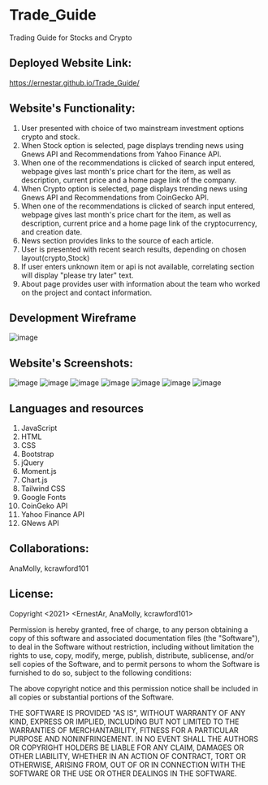 # Trade_Guide
 Trading Guide for Stocks and Crypto
 ## Deployed Website Link:
 https://ernestar.github.io/Trade_Guide/
 
 ## Website's Functionality:
 1. User presented with choice of two mainstream investment options crypto and stock.
 2. When Stock option  is selected, page displays trending news using Gnews API and Recommendations from Yahoo Finance API.
 3. When one of the recommendations is clicked of search input entered, webpage gives last month's price chart for the item, as well as 
description, current price and a home page link of the company.
 4.  When Crypto option is selected, page displays trending news using Gnews API and Recommendations from CoinGecko API.
 5. When one of the recommendations is clicked of search input entered, webpage gives last month's price chart for the item, as well as 
description, current price and a home page link of the cryptocurrency, and creation date.
6. News section provides links to the source of each article.
7. User is presented with recent search results, depending on chosen layout(crypto,Stock)
8. If user enters unknown item or api is not available, correlating section will display "please try later" text.
9. About page provides user with information about the team who worked on the project and contact information.
 
## Development Wireframe
![image](https://user-images.githubusercontent.com/82740498/120944561-2b498580-c703-11eb-9bb9-8a5a7a690257.png)


 
 ## Website's Screenshots:
 ![image](https://user-images.githubusercontent.com/82740498/120940316-a3f01800-c6ea-11eb-8a48-252b386589a3.png)
![image](https://user-images.githubusercontent.com/82740498/120940324-b36f6100-c6ea-11eb-917b-4897a543ee8b.png)
![image](https://user-images.githubusercontent.com/82740498/120940337-c5510400-c6ea-11eb-9bfd-4b38767bf509.png)
![image](https://user-images.githubusercontent.com/82740498/120940343-d00b9900-c6ea-11eb-87dc-cb4e2be32889.png)
![image](https://user-images.githubusercontent.com/82740498/120940356-def24b80-c6ea-11eb-8584-a23c40a7f6c1.png)
![image](https://user-images.githubusercontent.com/82740498/120940373-f92c2980-c6ea-11eb-8e83-dd401f3dbf6c.png)
![image](https://user-images.githubusercontent.com/82740498/120940383-00ebce00-c6eb-11eb-99d1-f4a9aab9c660.png)


## Languages and resources
1. JavaScript
2. HTML
3. CSS
4. Bootstrap
5. jQuery
6. Moment.js
7. Chart.js
8. Tailwind CSS
9. Google Fonts
10. CoinGeko API
11. Yahoo Finance API
12. GNews API
## Collaborations:
AnaMolly, kcrawford101
## License:
Copyright <2021> <ErnestAr, AnaMolly, kcrawford101>

Permission is hereby granted, free of charge, to any person obtaining a copy of this software and associated documentation files (the "Software"), to deal in the Software without restriction, including without limitation the rights to use, copy, modify, merge, publish, distribute, sublicense, and/or sell copies of the Software, and to permit persons to whom the Software is furnished to do so, subject to the following conditions:

The above copyright notice and this permission notice shall be included in all copies or substantial portions of the Software.

THE SOFTWARE IS PROVIDED "AS IS", WITHOUT WARRANTY OF ANY KIND, EXPRESS OR IMPLIED, INCLUDING BUT NOT LIMITED TO THE WARRANTIES OF MERCHANTABILITY, FITNESS FOR A PARTICULAR PURPOSE AND NONINFRINGEMENT. IN NO EVENT SHALL THE AUTHORS OR COPYRIGHT HOLDERS BE LIABLE FOR ANY CLAIM, DAMAGES OR OTHER LIABILITY, WHETHER IN AN ACTION OF CONTRACT, TORT OR OTHERWISE, ARISING FROM, OUT OF OR IN CONNECTION WITH THE SOFTWARE OR THE USE OR OTHER DEALINGS IN THE SOFTWARE.
